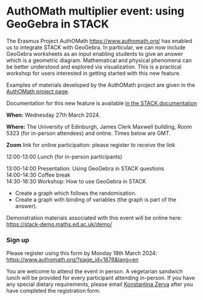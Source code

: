 # AuthOMath multiplier event: using GeoGebra in STACK

The Erasmus Project AuthOMath <https://www.authomath.org/> has enabled us to integrate STACK with GeoGebra.  In particular, we can now include GeoGebra worksheets as an input enabling students to give an answer which is a geometric diagram.  Mathematical and physical phenomena can be better understood and explored via visualization.  This is a practical workshop for users interested in getting started with this new feature.

Examples of materials developed by the AuthOMath project are given in the [AuthOMath project page](../Projects/AuthOMath/index.md).

Documentation for this new feature is available [in the STACK documentation](https://docs.stack-assessment.org/en/Topics/GeoGebra/)

**When:** Wednesday 27th March 2024.

**Where:** The University of Edinburgh, James Clerk Maxwell building, Room 5323 (for in-person attendees) and online.  Times below are GMT.

**Zoom** link for online participation: please register to receive the link


12:00-13:00 Lunch (for in-person participants)

13:00-14:00 Presentation: Using GeoGebra in STACK questions<br/>
14:00-14:30 Coffee break<br/>
14:30-16:30 Workshop: How to use GeoGebra in STACK<br/>

- Create a graph which follows the randomisation.<br/>
- Create a graph with binding of variables (the graph is part of the answer).

Demonstration materials associated with this event will be online here:  <https://stack-demo.maths.ed.ac.uk/demo/>


### Sign up

Please register using this form by Monday 18th March 2024: <https://www.authomath.org/?page_id=1876&lang=en>

You are welcome to attend the event in person. A vegetarian sandwich lunch will be provided for every participant attending in-person. If you have any special dietary requirements, please email <a href="mailto:K.Zerva@ed.ac.uk">Konstantina Zerva</a> after you have completed the registration form.
